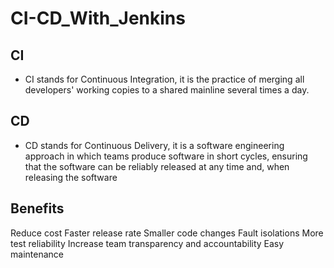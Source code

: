 # CI-CD_With_Jenkins

## CI
- CI stands for Continuous Integration, it is the practice of merging all developers' working copies to a shared mainline several times a day.

## CD
- CD stands for Continuous Delivery, it is a software engineering approach in which teams produce software in short cycles, ensuring that the software can be reliably released at any time and, when releasing the software

## Benefits

Reduce cost
Faster release rate
Smaller code changes
Fault isolations
More test reliability 
Increase team transparency and accountability
Easy maintenance 
